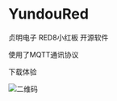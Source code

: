 # YundouRed

贞明电子 RED8小红板 开源软件

使用了MQTT通讯协议

下载体验

![二维码](http://ol7l9ucmp.bkt.clouddn.com/red8.png)
